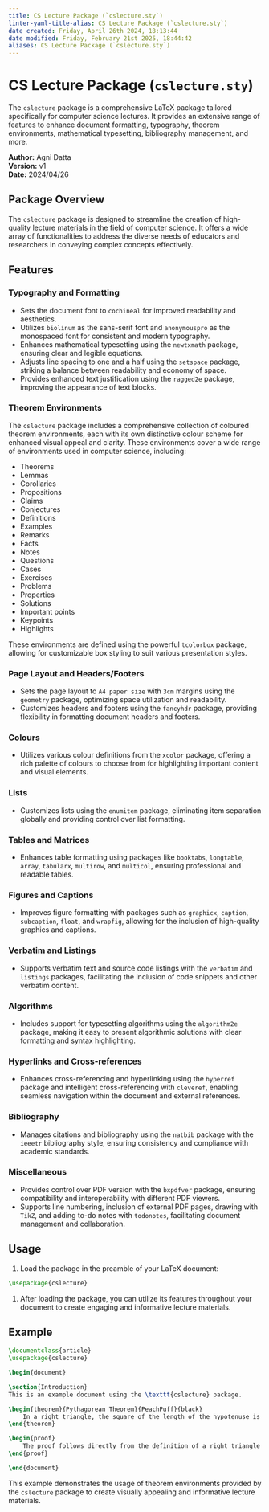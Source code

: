 ```yaml
---
title: CS Lecture Package (`cslecture.sty`)
linter-yaml-title-alias: CS Lecture Package (`cslecture.sty`)
date created: Friday, April 26th 2024, 18:13:44
date modified: Friday, February 21st 2025, 18:44:42
aliases: CS Lecture Package (`cslecture.sty`)
---
```


# CS Lecture Package (`cslecture.sty`)

The `cslecture` package is a comprehensive LaTeX package tailored specifically for computer science lectures. It provides an extensive range of features to enhance document formatting, typography, theorem environments, mathematical typesetting, bibliography management, and more.

**Author:** Agni Datta  
**Version:** v1  
**Date:** 2024/04/26

## Package Overview

The `cslecture` package is designed to streamline the creation of high-quality lecture materials in the field of computer science. It offers a wide array of functionalities to address the diverse needs of educators and researchers in conveying complex concepts effectively.

## Features

### Typography and Formatting

- Sets the document font to `cochineal` for improved readability and aesthetics.
- Utilizes `biolinum` as the sans-serif font and `anonymouspro` as the monospaced font for consistent and modern typography.
- Enhances mathematical typesetting using the `newtxmath` package, ensuring clear and legible equations.
- Adjusts line spacing to one and a half using the `setspace` package, striking a balance between readability and economy of space.
- Provides enhanced text justification using the `ragged2e` package, improving the appearance of text blocks.

### Theorem Environments

The `cslecture` package includes a comprehensive collection of coloured theorem environments, each with its own distinctive colour scheme for enhanced visual appeal and clarity. These environments cover a wide range of environments used in computer science, including:

- Theorems
- Lemmas
- Corollaries
- Propositions
- Claims
- Conjectures
- Definitions
- Examples
- Remarks
- Facts
- Notes
- Questions
- Cases
- Exercises
- Problems
- Properties
- Solutions
- Important points
- Keypoints
- Highlights

These environments are defined using the powerful `tcolorbox` package, allowing for customizable box styling to suit various presentation styles.

### Page Layout and Headers/Footers

- Sets the page layout to `A4 paper size` with `3cm` margins using the `geometry` package, optimizing space utilization and readability.
- Customizes headers and footers using the `fancyhdr` package, providing flexibility in formatting document headers and footers.

### Colours

- Utilizes various colour definitions from the `xcolor` package, offering a rich palette of colours to choose from for highlighting important content and visual elements.

### Lists

- Customizes lists using the `enumitem` package, eliminating item separation globally and providing control over list formatting.

### Tables and Matrices

- Enhances table formatting using packages like `booktabs`, `longtable`, `array`, `tabularx`, `multirow`, and `multicol`, ensuring professional and readable tables.

### Figures and Captions

- Improves figure formatting with packages such as `graphicx`, `caption`, `subcaption`, `float`, and `wrapfig`, allowing for the inclusion of high-quality graphics and captions.

### Verbatim and Listings

- Supports verbatim text and source code listings with the `verbatim` and `listings` packages, facilitating the inclusion of code snippets and other verbatim content.

### Algorithms

- Includes support for typesetting algorithms using the `algorithm2e` package, making it easy to present algorithmic solutions with clear formatting and syntax highlighting.

### Hyperlinks and Cross-references

- Enhances cross-referencing and hyperlinking using the `hyperref` package and intelligent cross-referencing with `cleveref`, enabling seamless navigation within the document and external references.

### Bibliography

- Manages citations and bibliography using the `natbib` package with the `ieeetr` bibliography style, ensuring consistency and compliance with academic standards.

### Miscellaneous

- Provides control over PDF version with the `bxpdfver` package, ensuring compatibility and interoperability with different PDF viewers.
- Supports line numbering, inclusion of external PDF pages, drawing with `TikZ`, and adding to-do notes with `todonotes`, facilitating document management and collaboration.

## Usage

1. Load the package in the preamble of your LaTeX document:

```latex
\usepackage{cslecture}
```

1. After loading the package, you can utilize its features throughout your document to create engaging and informative lecture materials.

## Example

```latex
\documentclass{article}
\usepackage{cslecture}

\begin{document}

\section{Introduction}
This is an example document using the \texttt{cslecture} package.

\begin{theorem}{Pythagorean Theorem}{PeachPuff}{black}
    In a right triangle, the square of the length of the hypotenuse is equal to the sum of the squares of the lengths of the other two sides.
\end{theorem}

\begin{proof}
    The proof follows directly from the definition of a right triangle and the Pythagorean theorem.
\end{proof}

\end{document}
```

This example demonstrates the usage of theorem environments provided by the `cslecture` package to create visually appealing and informative lecture materials.
